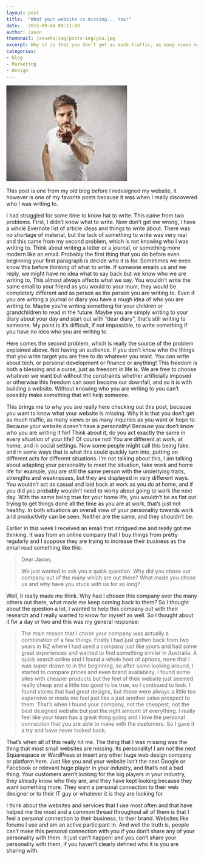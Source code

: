 ```yaml
---
layout: post
title:  "What your website is missing... You!"
date:   2015-09-04 09:11:03
author: Jason
thumbnail: /assets/img/posts-img/you.jpg
excerpt: Why it is that you don’t get as much traffic, as many views or as many inquiries as you want or hope to. Because your website doesn’t have a personality! Because you don’t know who you are writing it for!
categories:
- blog
- Marketing
- Design
---
```


![Man pointing at you](/assets/img/posts-img/you.jpg)

This post is one from my old blog before I redesigned my website, it however is one of my favorite posts because it was when I really discovered who I was writing to.

I had struggled for some time to know hat to write. This came from two problems. First, I didn’t know what to write. Now don’t get me wrong, I have a whole Evernote list of article ideas and things to write about. There was no shortage of material, but the lack of something to write was very real and this came from my second problem, which is not knowing who I was writing to. Think about writing a letter or a journal, or something more modern like an email. Probably the first thing that you do before even beginning your first paragraph is decide who it is for. Sometimes we even know this before thinking of what to write. If someone emails us and we reply, we might have no idea what to say back but we know who we are writing to. This almost always affects what we say. You wouldn’t write the same email to your friend as you would to your mum, they would be completely different and as person as the person you are writing to. Even if you are writing a journal or diary you have a rough idea of who you are writing to. Maybe you’re writing something for your children or grandchildren to read in the future. Maybe you are simply writing to your diary about your day and start out with “dear diary”, that’s still writing to someone. My point is it’s difficult, if not impossible, to write something if you have no idea who you are writing to.

Here comes the second problem, which is really the source of the problem explained above. Not having an audience. If you don’t know who the things that you write target you are free to do whatever you want. You can write about tech, or personal development or finance or anything! This freedom is both a blessing and a curse, just as freedom in life is. We are free to choose whatever we want but without the constraints whether artificially imposed or otherwise this freedom can soon become our downfall, and so it is with building a website. Without knowing who you are writing to you can’t possibly make something that will help someone.

This brings me to why you are really here checking out this post, because you want to know what your website is missing. Why it is that you don’t get as much traffic, as many views or as many inquiries as you want or hope to. Because your website doesn’t have a personality! Because you don’t know who you are writing it for! Think about it, do you act exactly the same in every situation of your life? Of course not! You are different at work, at home, and in social settings. Now some people might call this being fake, and in some ways that is what this could quickly turn into, putting on different acts for different situations. I’m not talking about this, I am talking about adapting your personality to meet the situation, take work and home life for example, you are still the same person with the underlying traits, strengths and weaknesses, but they are displayed in very different ways. You wouldn’t act as casual and laid back at work as you do at home, and if you did you probably wouldn’t need to worry about going to work the next day. With the same being true for your home life, you wouldn’t be as flat out trying to get things done all the time as you are at work, that’s just not healthy. In both situations an overall view of your personality towards work and productivity can be seen. Neither are the same, and they shouldn’t be.

Earlier in this week I received an email that intrigued me and really got me thinking. It was from an online company that I buy things from pretty regularly and I suppose they are trying to increase their business as the email read something like this:

>Dear Jason,
>
>We just wanted to ask you a quick question. Why did you chose our company out of the many which are out there? What made you chose us and why have you stuck with us for so long?

Well, it really made me think. Why had I chosen this company over the many others out there, what made me keep coming back to them? So I thought about the question a lot, I wanted to help this company out with their research and I really wanted to know for myself as well. So I thought about it for a day or two and this was my general response:

>The main reason that I chose your company was actually a combination of a few things. Firstly I had just gotten back from two years in NZ where I had used a company just like yours and had some great experiences and wanted to find something similar in Australia. A quick search online and I found a whole host of options, none that I was super drawn to in the beginning, so after some looking around, I started to compare prices and even brand availability. I found some sites with cheaper products but the feel of their website just seemed really cheap and a little too good to be true, so I continued to look. I found stores that had great designs, but these were always a little too expensive or made me feel just like a just another sales prospect to them. That’s when I found your company, not the cheapest, not the best designed website but just the right amount of everything. I really feel like your team has a great thing going and I love the personal connection that you are able to make with the customers. So I gave it a try and have never looked back.

That’s when all of this really hit me. The thing that I was missing was the thing that most small websites are missing. Its personality! I am not the next Squarespace or WordPress or insert any other huge web design company or platform here. Just like you and your website isn’t the next Google or Facebook or relevant huge player in your industry, and that’s not a bad thing. Your customers aren’t looking for the big players in your industry, they already know who they are, and they have kept looking because they want something more. They want a personal connection to their web designer or to their IT guy or whatever it is they are looking for.

I think about the websites and services that I use most often and that have helped me the most and a common thread throughout all of them is that I feel a personal connection to their business, to their brand. Websites like forums I use and am an active participant in. And well the truth is, people can’t make this personal connection with you if you don’t share any of your personality with them. It just can’t happen! and you can’t share your personality with them, if you haven’t clearly defined who it is you are sharing with.
